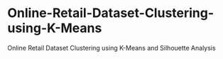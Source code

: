 # Online-Retail-Dataset-Clustering-using-K-Means
Online Retail Dataset Clustering using K-Means and Silhouette Analysis
